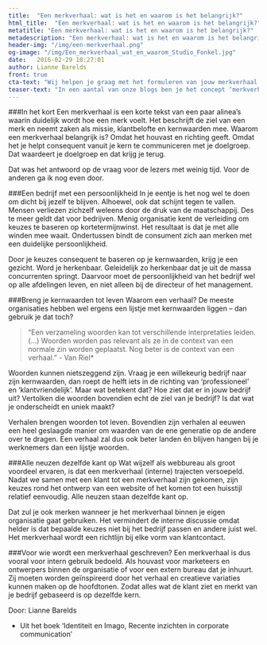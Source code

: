 ```yaml
---
title:  "Een merkverhaal: wat is het en waarom is het belangrijk?"
html_title:  "Een merkverhaal: wat is het en waarom is het belangrijk?"
metatitle: "Een merkverhaal: wat is het en waarom is het belangrijk?"
metadescription: "Een merkverhaal: wat is het en waarom is het belangrijk? Omdat het houvast en richting geeft. "
header-img: "/img/een-merkverhaal.png"
og-image: "/img/Een_merkverhaal_wat_en_waarom_Studio_Fonkel.jpg"
date:   2016-02-29 10:27:01
author: Lianne Barelds
front: true
cta-text: "Wij helpen je graag met het formuleren van jouw merkverhaal."
teaser-text: "In een aantal van onze blogs ben je het concept ‘merkverhaal’ tegengekomen. Even terug naar de basis: wat is een merkverhaal precies? "
---
```

###In het kort
Een merkverhaal is een korte tekst van een paar alinea’s waarin duidelijk wordt hoe een merk voelt. Het beschrijft de ziel van een merk en neemt zaken als missie, klantbelofte en kernwaarden mee. Waarom een merkverhaal belangrijk is? Omdat het houvast en richting geeft. Omdat het je helpt consequent vanuit je kern te communiceren met je doelgroep. Dat waardeert je doelgroep en dat krijg je terug.

Dat was het antwoord op de vraag voor de lezers met weinig tijd. Voor de anderen ga ik nog even door.  

###Een bedrijf met een persoonlijkheid
In je eentje is het nog wel te doen om dicht bij jezelf te blijven. Alhoewel, ook dat schijnt tegen te vallen. Mensen verliezen zichzelf weleens door de druk van de maatschappij. Des te meer geldt dat voor bedrijven. Menig organisatie kent de verleiding om keuzes te baseren op kortetermijnwinst. Het resultaat is dat je met alle winden mee waait. Ondertussen bindt de consument zich aan merken met een duidelijke persoonlijkheid.

Door je keuzes consequent te baseren op je kernwaarden, krijg je een gezicht. Word je herkenbaar. Geleidelijk zo herkenbaar dat je uit de massa concurrenten springt. Daarvoor moet de persoonlijkheid van het bedrijf wel op alle afdelingen leven, en niet alleen bij de directeur of het management.

###Breng je kernwaarden tot leven
Waarom een verhaal? De meeste organisaties hebben wel ergens een lijstje met kernwaarden liggen – dan gebruik je dat toch?

> “Een verzameling woorden kan tot verschillende interpretaties leiden. (…) Woorden worden pas relevant als ze in de context van een normale zin worden geplaatst. Nog beter is de context van een verhaal.” - Van Riel*

Woorden kunnen nietszeggend zijn. Vraag je een willekeurig bedrijf naar zijn kernwaarden, dan roept de helft iets in de richting van ‘professioneel’ en ‘klantvriendelijk’. Maar wat betekent dat? Hoe ziet dat er in jouw bedrijf uit? Vertolken die woorden bovendien echt de ziel van je bedrijf? Is dat wat je onderscheidt en uniek maakt?

Verhalen brengen woorden tot leven. Bovendien zijn verhalen al eeuwen een heel geslaagde manier om waarden van de ene generatie op de andere over te dragen. Een verhaal zal dus ook beter landen én blijven hangen bij je werknemers dan een lijstje woorden.  

###Alle neuzen dezelfde kant op
Wat wijzelf als webbureau als groot voordeel ervaren, is dat een merkverhaal (interne) trajecten versoepeld. Nadat we samen met een klant tot een merkverhaal zijn gekomen, zijn keuzes rond het ontwerp van een website of het komen tot een huisstijl relatief eenvoudig. Alle neuzen staan dezelfde kant op.

Dat zul je ook merken wanneer je het merkverhaal binnen je eigen organisatie gaat gebruiken. Het vermindert de interne discussie omdat helder is dat bepaalde keuzes niet bij het bedrijf passen en andere juist wel. Het merkverhaal wordt een richtlijn bij elke vorm van klantcontact.  

###Voor wie wordt een merkverhaal geschreven?
Een merkverhaal is dus vooral voor intern gebruik bedoeld. Als houvast voor marketeers en ontwerpers binnen de organisatie of voor een extern bureau dat je inhuurt. Zij moeten worden geïnspireerd door het verhaal en creatieve variaties kunnen maken op de hoofdtonen. Zodat alles wat de klant ziet en merkt van je bedrijf gebaseerd is op dezelfde kern.

Door: Lianne Barelds

* Uit het boek ‘Identiteit en Imago, Recente inzichten in corporate communication’
